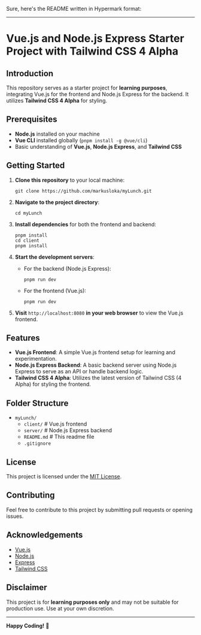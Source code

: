 Sure, here's the README written in Hypermark format:

---

# Vue.js and Node.js Express Starter Project with Tailwind CSS 4 Alpha

## Introduction
This repository serves as a starter project for **learning purposes**, integrating Vue.js for the frontend and Node.js Express for the backend. It utilizes **Tailwind CSS 4 Alpha** for styling.

## Prerequisites
- **Node.js** installed on your machine
- **Vue CLI** installed globally (`pnpm install -g @vue/cli`)
- Basic understanding of **Vue.js**, **Node.js Express**, and **Tailwind CSS**

## Getting Started
1. **Clone this repository** to your local machine:
   ```shell
   git clone https://github.com/markusloka/myLunch.git
   ```

2. **Navigate to the project directory**:
   ```shell
   cd myLunch
   ```

3. **Install dependencies** for both the frontend and backend:
   ```shell
   pnpm install
   cd client
   pnpm install
   ```

4. **Start the development servers**:
   - For the backend (Node.js Express):
     ```shell
     pnpm run dev
     ```
   - For the frontend (Vue.js):
     ```shell
     pnpm run dev
     ```

5. **Visit** `http://localhost:8080` **in your web browser** to view the Vue.js frontend.

## Features
- **Vue.js Frontend**: A simple Vue.js frontend setup for learning and experimentation.
- **Node.js Express Backend**: A basic backend server using Node.js Express to serve as an API or handle backend logic.
- **Tailwind CSS 4 Alpha**: Utilizes the latest version of Tailwind CSS (4 Alpha) for styling the frontend.

## Folder Structure
- `myLunch/`
  - `client/`                 # Vue.js frontend
  - `server/`                 # Node.js Express backend
  - `README.md`               # This readme file
  - `.gitignore`

## License
This project is licensed under the [MIT License](LICENSE).

## Contributing
Feel free to contribute to this project by submitting pull requests or opening issues.

## Acknowledgements
- [Vue.js](https://vuejs.org/)
- [Node.js](https://nodejs.org/)
- [Express](https://expressjs.com/)
- [Tailwind CSS](https://tailwindcss.com/)

## Disclaimer
This project is for **learning purposes only** and may not be suitable for production use. Use at your own discretion.

---

**Happy Coding!** 🚀
